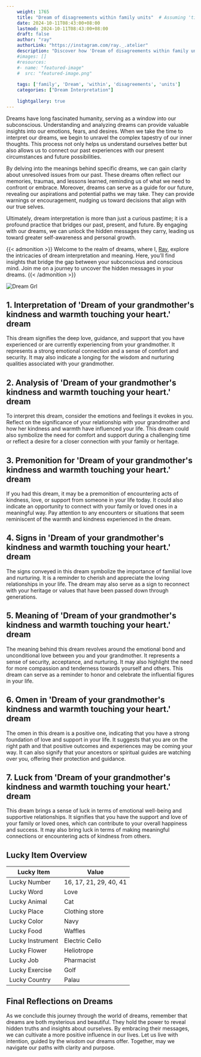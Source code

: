 ```yaml
---
    weight: 1765
    title: "Dream of disagreements within family units"  # Assuming 'title' column exists
    date: 2024-10-11T08:43:00+08:00
    lastmod: 2024-10-11T08:43:00+08:00
    draft: false
    author: "ray"
    authorLink: "https://instagram.com/ray._.atelier"
    description: "Discover how 'Dream of disagreements within family units' can interpret your future and uncover its significant meanings in your life."
    #images: []
    #resources:
    #- name: "featured-image"
    #  src: "featured-image.png"
    
    tags: ['family', 'Dream', 'within', 'disagreements', 'units']
    categories: ["Dream Interpretation"]
    
    lightgallery: true
---
```

    
Dreams have long fascinated humanity, serving as a window into our subconscious. Understanding and analyzing dreams can provide valuable insights into our emotions, fears, and desires. When we take the time to interpret our dreams, we begin to unravel the complex tapestry of our inner thoughts. This process not only helps us understand ourselves better but also allows us to connect our past experiences with our present circumstances and future possibilities.

By delving into the meanings behind specific dreams, we can gain clarity about unresolved issues from our past. These dreams often reflect our memories, traumas, and lessons learned, reminding us of what we need to confront or embrace. Moreover, dreams can serve as a guide for our future, revealing our aspirations and potential paths we may take. They can provide warnings or encouragement, nudging us toward decisions that align with our true selves.

Ultimately, dream interpretation is more than just a curious pastime; it is a profound practice that bridges our past, present, and future. By engaging with our dreams, we can unlock the hidden messages they carry, leading us toward greater self-awareness and personal growth.

{{< admonition >}}
Welcome to the realm of dreams, where I, [Ray](https://instagram.com/ray._.atelier), explore the intricacies of dream interpretation and meaning. Here, you’ll find insights that bridge the gap between your subconscious and conscious mind. Join me on a journey to uncover the hidden messages in your dreams.
{{< /admonition >}}

![Dream Grl](https://cdn.pixabay.com/photo/2017/11/02/03/35/gothic-2910057_1280.jpg "Dream Grl")

## 1. Interpretation of 'Dream of your grandmother's kindness and warmth touching your heart.' dream
 This dream signifies the deep love, guidance, and support that you have experienced or are currently experiencing from your grandmother. It represents a strong emotional connection and a sense of comfort and security. It may also indicate a longing for the wisdom and nurturing qualities associated with your grandmother.

## 2. Analysis of 'Dream of your grandmother's kindness and warmth touching your heart.' dream
 To interpret this dream, consider the emotions and feelings it evokes in you. Reflect on the significance of your relationship with your grandmother and how her kindness and warmth have influenced your life. This dream could also symbolize the need for comfort and support during a challenging time or reflect a desire for a closer connection with your family or heritage.

## 3. Premonition for 'Dream of your grandmother's kindness and warmth touching your heart.' dream
 If you had this dream, it may be a premonition of encountering acts of kindness, love, or support from someone in your life today. It could also indicate an opportunity to connect with your family or loved ones in a meaningful way. Pay attention to any encounters or situations that seem reminiscent of the warmth and kindness experienced in the dream.

## 4. Signs in 'Dream of your grandmother's kindness and warmth touching your heart.' dream
 The signs conveyed in this dream symbolize the importance of familial love and nurturing. It is a reminder to cherish and appreciate the loving relationships in your life. The dream may also serve as a sign to reconnect with your heritage or values that have been passed down through generations.

## 5. Meaning of 'Dream of your grandmother's kindness and warmth touching your heart.' dream
 The meaning behind this dream revolves around the emotional bond and unconditional love between you and your grandmother. It represents a sense of security, acceptance, and nurturing. It may also highlight the need for more compassion and tenderness towards yourself and others. This dream can serve as a reminder to honor and celebrate the influential figures in your life.

## 6. Omen in 'Dream of your grandmother's kindness and warmth touching your heart.' dream
 The omen in this dream is a positive one, indicating that you have a strong foundation of love and support in your life. It suggests that you are on the right path and that positive outcomes and experiences may be coming your way. It can also signify that your ancestors or spiritual guides are watching over you, offering their protection and guidance.

## 7. Luck from 'Dream of your grandmother's kindness and warmth touching your heart.' dream
 This dream brings a sense of luck in terms of emotional well-being and supportive relationships. It signifies that you have the support and love of your family or loved ones, which can contribute to your overall happiness and success. It may also bring luck in terms of making meaningful connections or encountering acts of kindness from others.

## Lucky Item Overview
| Lucky Item          | Value              |
|---------------|--------------------|
| Lucky Number        | 16, 17, 21, 29, 40, 41  |
| Lucky Word          | Love |
| Lucky Animal        | Cat |
| Lucky Place         | Clothing store     |
| Lucky Color         | Navy     |
| Lucky Food          | Waffles      |
| Lucky Instrument    | Electric Cello |
| Lucky Flower        | Heliotrope    |
| Lucky Job           | Pharmacist       |
| Lucky Exercise      | Golf  |
| Lucky Country       | Palau    |


##  Final Reflections on Dreams

As we conclude this journey through the world of dreams, remember that dreams are both mysterious and beautiful. They hold the power to reveal hidden truths and insights about ourselves. By embracing their messages, we can cultivate a more positive influence in our lives. Let us live with intention, guided by the wisdom our dreams offer. Together, may we navigate our paths with clarity and purpose.
